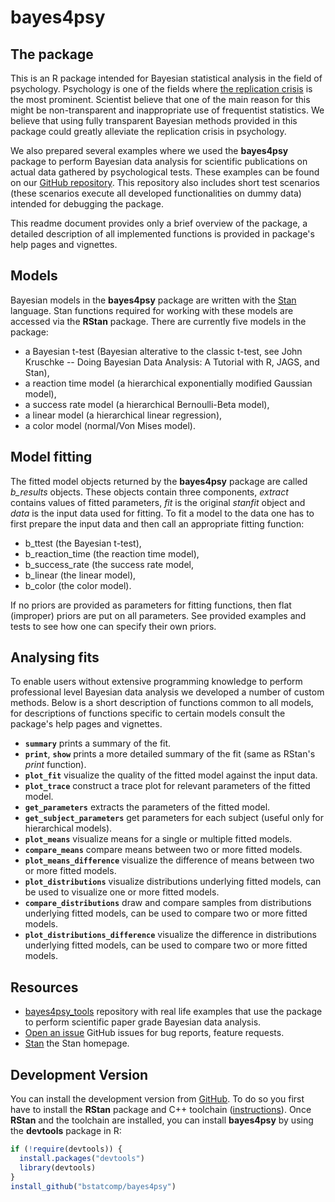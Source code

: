 # bayes4psy

## The package

This is an R package intended for Bayesian statistical analysis in the field of psychology. Psychology is one of the fields where [the replication crisis](https://en.wikipedia.org/wiki/Replication_crisis) is the most prominent. Scientist believe that one of the main reason for this might be non-transparent and inappropriate use of frequentist statistics. We believe that using fully transparent Bayesian methods provided in this package could greatly alleviate the replication crisis in psychology.

We also prepared several examples where we used the **bayes4psy** package to perform Bayesian data analysis for scientific publications on actual data gathered by psychological tests. These examples can be found on our [GitHub repository](https://github.com/bstatcomp/bayes4psy_tools). This repository also includes short test scenarios (these scenarios execute all developed functionalities on dummy data) intended for debugging the package.

This readme document provides only a brief overview of the package, a detailed description of all implemented functions is provided in package's help pages and vignettes.

## Models

Bayesian models in the **bayes4psy** package are written with the [Stan](http://mc-stan.org) language. Stan functions required for working with these models are accessed via the **RStan** package. There are currently five models in the package:

* a Bayesian t-test (Bayesian alterative to the classic t-test, see John Kruschke -- Doing Bayesian Data Analysis: A Tutorial with R, JAGS, and Stan),
* a reaction time model (a hierarchical exponentially modified Gaussian model),
* a success rate model (a hierarchical Bernoulli-Beta model),
* a linear model (a hierarchical linear regression),
* a color model (normal/Von Mises model).

## Model fitting

The fitted model objects returned by the **bayes4psy** package are called _b\_results_ objects. These objects contain three components, _extract_ contains values of fitted parameters, _fit_ is the original _stanfit_ object and _data_ is the input data used for fitting. To fit a model to the data one has to first prepare the input data and then call an appropriate fitting function:

* b_ttest (the Bayesian t-test),
* b_reaction_time (the reaction time model),
* b_success_rate (the success rate model,
* b_linear (the linear model),
* b_color (the color model).

If no priors are provided as parameters for fitting functions, then flat (improper) priors are put on all parameters. See provided examples and tests to see how one can specify their own priors.

## Analysing fits

To enable users without extensive programming knowledge to perform professional level Bayesian data analysis we developed a number of custom methods. Below is a short description of functions common to all models, for descriptions of functions specific to certain models consult the package's help pages and vignettes.

* __`summary`__ prints a summary of the fit.
* __`print`__, __`show`__ prints a more detailed summary of the fit (same as RStan's _print_ function).
* __`plot_fit`__ visualize the quality of the fitted model against the input data.
* __`plot_trace`__ construct a trace plot for relevant parameters of the fitted model.
* __`get_parameters`__ extracts the parameters of the fitted model.
* __`get_subject_parameters`__ get parameters for each subject (useful only for hierarchical models).
* __`plot_means`__ visualize means for a single or multiple fitted models.
* __`compare_means`__ compare means between two or more fitted models.
* __`plot_means_difference`__ visualize the difference of means between two or more fitted models.
* __`plot_distributions`__ visualize distributions underlying fitted models, can be used to visualize one or more fitted models.
* __`compare_distributions`__ draw and compare samples from distributions underlying fitted models, can be used to compare two or more fitted models.
* __`plot_distributions_difference`__ visualize the difference in distributions underlying fitted models, can be used to compare two or more fitted models.

## Resources

* [bayes4psy_tools](https://github.com/bstatcomp/bayes4psy_tools) repository with real life examples that use the package to perform scientific paper grade Bayesian data analysis.
* [Open an issue](https://github.com/bstatcomp/bayes4psy/issues) GitHub issues for bug reports, feature requests.
* [Stan](https://mc-stan.org/) the Stan homepage.

## Development Version

You can install the development version from [GitHub](www.github.com). To do so you first have to install the **RStan** package and C++ toolchain ([instructions](https://github.com/stan-dev/rstan/wiki/RStan-Getting-Started)). Once **RStan** and the toolchain are installed, you can install **bayes4psy** by using the **devtools** package in R:

```r
if (!require(devtools)) {
  install.packages("devtools")
  library(devtools)
}
install_github("bstatcomp/bayes4psy")
```